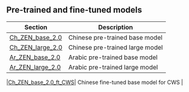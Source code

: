 ## Pre-trained and fine-tuned models

| Section | Description |
|-|-|
|[Ch_ZEN_base_2.0]()| Chinese pre-trained base model|
|[Ch_ZEN_large_2.0]()| Chinese pre-trained large model|
|[Ar_ZEN_base_2.0]()| Arabic pre-trained base model|
|[Ar_ZEN_large_2.0]()| Arabic pre-trained large model|

|[Ch_ZEN_base_2.0_ft_CWS]()| Chinese fine-tuned base model for CWS |

